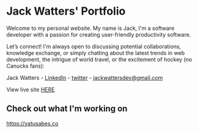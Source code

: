 # Jack Watters' Portfolio

Welcome to my personal website. My name is Jack, I'm a software developer with a passion for creating user-friendly productivity software.

Let’s connect! I'm always open to discussing potential collaborations, knowledge exchange, or simply chatting about the latest trends in web development, the intrigue of world travel, or the excitement of hockey (no Canucks fans):

Jack Watters - [LinkedIn](https://www.linkedin.com/in/john-watters/) - [twitter](https://twitter.com/w0tters) - <jackwattersdev@gmail.com>

View live site [HERE](https://jackwatters.dev)

## Check out what I'm working on

<https://yatusabes.co>
